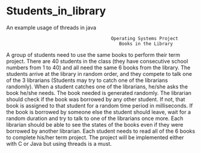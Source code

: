 # Students_in_library
An example usage of threads in java

                                           Operating Systems Project 
                                              Books in the Library
A group of students need to use the same books to perform their term project. There are 40 students in the class 
(they have consecutive school numbers from 1 to 40) and all need the same 6 books from the library. 
The students arrive at the library in random order, and they compete to talk one of the 3 librarians (Students may try to catch one of the librarians randomly). 
When a student catches one of the librarians, he/she asks the book he/she needs. The book needed is generated randomly. 
The librarian should check if the book was borrowed by any other student. If not, that book is assigned to that student for a random time period in milliseconds.
If the book is borrowed by someone else the student should leave, wait for a random duration and try to talk to one of the librarians once more.
Each librarian should be able to see the states of the books even if they were borrowed by another librarian.
Each student needs to read all of the 6 books to complete his/her term project.
The project will be implemented either with C or Java but using threads is a must.
